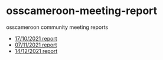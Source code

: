 # osscameroon-meeting-report
osscameroon community meeting reports

- [17/10/2021 report](./reports/17-10-2021.md)
- [07/11/2021 report](./reports/2021-11-07.md)
- [14/12/2021 report](./reports/2021-12-14.md)
